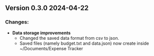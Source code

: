 ## Version 0.3.0  2024-04-22
### Changes:

- **Data storage improvements**
  - Changed the saved data format from csv to json.
  - Saved files (namely budget.txt and data.json) now create inside ~/Documents/Expense Tracker
  
